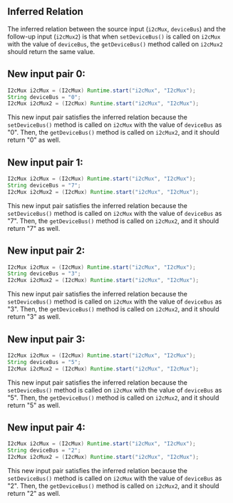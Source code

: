 ## Inferred Relation
The inferred relation between the source input (`i2cMux`, `deviceBus`) and the follow-up input (`i2cMux2`) is that when `setDeviceBus()` is called on `i2cMux` with the value of `deviceBus`, the `getDeviceBus()` method called on `i2cMux2` should return the same value.

## New input pair 0:
```java
I2cMux i2cMux = (I2cMux) Runtime.start("i2cMux", "I2cMux");
String deviceBus = "0";
I2cMux i2cMux2 = (I2cMux) Runtime.start("i2cMux", "I2cMux");
```
This new input pair satisfies the inferred relation because the `setDeviceBus()` method is called on `i2cMux` with the value of `deviceBus` as "0". Then, the `getDeviceBus()` method is called on `i2cMux2`, and it should return "0" as well.

## New input pair 1:
```java
I2cMux i2cMux = (I2cMux) Runtime.start("i2cMux", "I2cMux");
String deviceBus = "7";
I2cMux i2cMux2 = (I2cMux) Runtime.start("i2cMux", "I2cMux");
```
This new input pair satisfies the inferred relation because the `setDeviceBus()` method is called on `i2cMux` with the value of `deviceBus` as "7". Then, the `getDeviceBus()` method is called on `i2cMux2`, and it should return "7" as well.

## New input pair 2:
```java
I2cMux i2cMux = (I2cMux) Runtime.start("i2cMux", "I2cMux");
String deviceBus = "3";
I2cMux i2cMux2 = (I2cMux) Runtime.start("i2cMux", "I2cMux");
```
This new input pair satisfies the inferred relation because the `setDeviceBus()` method is called on `i2cMux` with the value of `deviceBus` as "3". Then, the `getDeviceBus()` method is called on `i2cMux2`, and it should return "3" as well.

## New input pair 3:
```java
I2cMux i2cMux = (I2cMux) Runtime.start("i2cMux", "I2cMux");
String deviceBus = "5";
I2cMux i2cMux2 = (I2cMux) Runtime.start("i2cMux", "I2cMux");
```
This new input pair satisfies the inferred relation because the `setDeviceBus()` method is called on `i2cMux` with the value of `deviceBus` as "5". Then, the `getDeviceBus()` method is called on `i2cMux2`, and it should return "5" as well.

## New input pair 4:
```java
I2cMux i2cMux = (I2cMux) Runtime.start("i2cMux", "I2cMux");
String deviceBus = "2";
I2cMux i2cMux2 = (I2cMux) Runtime.start("i2cMux", "I2cMux");
```
This new input pair satisfies the inferred relation because the `setDeviceBus()` method is called on `i2cMux` with the value of `deviceBus` as "2". Then, the `getDeviceBus()` method is called on `i2cMux2`, and it should return "2" as well.
